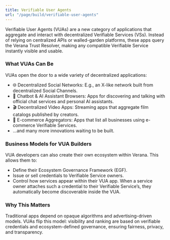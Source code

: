 ```yaml
---
title: Verifiable User Agents
url: "/page/build/verifiable-user-agents"
---
```


Verifiable User Agents (VUAs) are a new category of applications that aggregate and interact with decentralized Verifiable Services (VSs). Instead of relying on centralized APIs or walled-garden platforms, these apps query the Verana Trust Resolver, making any compatible Verifiable Service instantly visible and usable.

### What VUAs Can Be

VUAs open the door to a wide variety of decentralized applications:

- 🌐 Decentralized Social Networks: E.g., an X-like network built from decentralized Social Channels.
- 🤖 Chatbot & AI Assistant Browsers: Apps for discovering and talking with official chat services and personal AI assistants.
- 🎬 Decentralized Video Apps: Streaming apps that aggregate film catalogs published by creators.
- 🛒 E-commerce Aggregators: Apps that list all businesses using e-commerce Verifiable Services.
- …and many more innovations waiting to be built.

### Business Models for VUA Builders

VUA developers can also create their own ecosystem within Verana. This allows them to:

- Define their Ecosystem Governance Framework (EGF).
- Issue or sell credentials to Verifiable Service owners.
- Control how services appear within their VUA app. When a service owner attaches such a credential to their Verifiable Service’s, they automatically become discoverable inside the VUA.

### Why This Matters

Traditional apps depend on opaque algorithms and advertising-driven models. VUAs flip this model: visibility and ranking are based on verifiable credentials and ecosystem-defined governance, ensuring fairness, privacy, and transparency.
